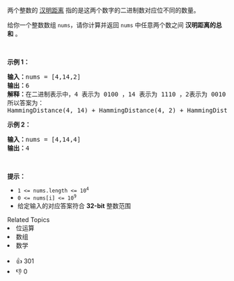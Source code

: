 <p>两个整数的&nbsp;<a href="https://baike.baidu.com/item/%E6%B1%89%E6%98%8E%E8%B7%9D%E7%A6%BB/475174?fr=aladdin">汉明距离</a> 指的是这两个数字的二进制数对应位不同的数量。</p>

<p>给你一个整数数组 <code>nums</code>，请你计算并返回 <code>nums</code> 中任意两个数之间 <strong>汉明距离的总和</strong> 。</p>

<p>&nbsp;</p>

<p><strong>示例 1：</strong></p>

<pre>
<strong>输入：</strong>nums = [4,14,2]
<strong>输出：</strong>6
<strong>解释：</strong>在二进制表示中，4 表示为 0100 ，14 表示为 1110 ，2表示为 0010 。（这样表示是为了体现后四位之间关系）
所以答案为：
HammingDistance(4, 14) + HammingDistance(4, 2) + HammingDistance(14, 2) = 2 + 2 + 2 = 6
</pre>

<p><strong>示例 2：</strong></p>

<pre>
<strong>输入：</strong>nums = [4,14,4]
<strong>输出：</strong>4
</pre>

<p>&nbsp;</p>

<p><strong>提示：</strong></p>

<ul> 
 <li><code>1 &lt;= nums.length &lt;= 10<sup>4</sup></code></li> 
 <li><code>0 &lt;= nums[i] &lt;= 10<sup>9</sup></code></li> 
 <li>给定输入的对应答案符合 <strong>32-bit</strong> 整数范围</li> 
</ul>

<div><div>Related Topics</div><div><li>位运算</li><li>数组</li><li>数学</li></div></div><br><div><li>👍 301</li><li>👎 0</li></div>